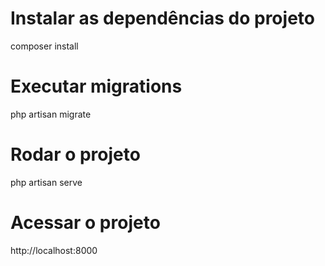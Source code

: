 # Instalar as dependências do projeto

composer install

# Executar migrations

php artisan migrate

# Rodar o projeto

php artisan serve

# Acessar o projeto

http://localhost:8000
